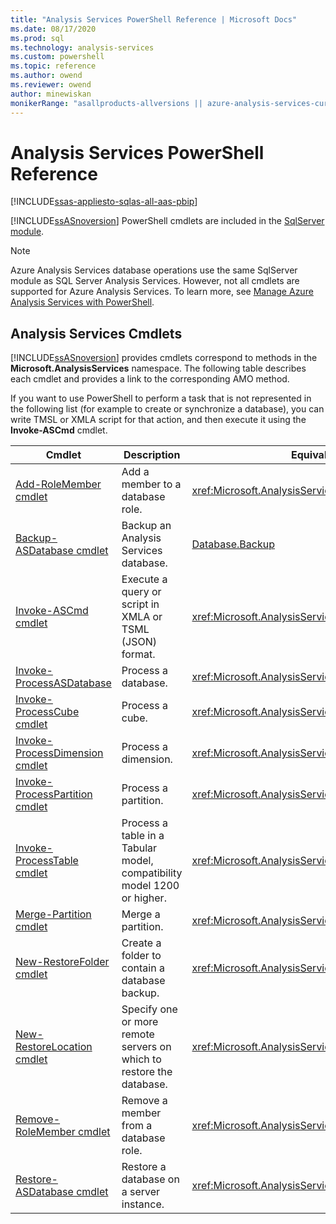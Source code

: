 ```yaml
---
title: "Analysis Services PowerShell Reference | Microsoft Docs"
ms.date: 08/17/2020
ms.prod: sql
ms.technology: analysis-services
ms.custom: powershell
ms.topic: reference
ms.author: owend
ms.reviewer: owend
author: minewiskan
monikerRange: "asallproducts-allversions || azure-analysis-services-current || power-bi-premium-current || >= sql-analysis-services-2016"
---
```

# Analysis Services PowerShell Reference
[!INCLUDE[ssas-appliesto-sqlas-all-aas-pbip](../includes/ssas-appliesto-sqlas-all-aas-pbip.md)]

  [!INCLUDE[ssASnoversion](../includes/ssasnoversion-md.md)] PowerShell cmdlets are included in the [SqlServer module](https://www.powershellgallery.com/packages/SqlServer/21.0.17099). 
  
>[!NOTE] 
> Azure Analysis Services database operations use the same SqlServer module as SQL Server Analysis Services. However, not all cmdlets are supported for Azure Analysis Services. To learn more, see [Manage Azure Analysis Services with PowerShell](https://docs.microsoft.com/azure/analysis-services/analysis-services-powershell).
  
##  <a name="bkmk_cmdlets"></a> Analysis Services Cmdlets  
 [!INCLUDE[ssASnoversion](../includes/ssasnoversion-md.md)] provides cmdlets correspond to methods in the **Microsoft.AnalysisServices** namespace. The following table describes each cmdlet and provides a link to the corresponding AMO method.  
  
 If you want to use PowerShell to perform a task that is not represented in the following list (for example to create or synchronize a database), you can write TMSL or XMLA script for that action, and then execute it using the **Invoke-ASCmd** cmdlet.  
  
|Cmdlet|Description|Equivalent AMO Methods|  
|------------|-----------------|----------------------------|  
|[Add-RoleMember cmdlet](https://docs.microsoft.com/powershell/module/sqlserver/Add-RoleMember)|Add a member to a database role.|<xref:Microsoft.AnalysisServices.RoleMemberCollection.Add%2A>|  
|[Backup-ASDatabase cmdlet](https://docs.microsoft.com/powershell/module/sqlserver/backup-asdatabase)|Backup an Analysis Services database.|[Database.Backup](https://msdn.microsoft.com/library/microsoft.analysisservices.database.backup.aspx)|  
|[Invoke-ASCmd cmdlet](https://docs.microsoft.com/powershell/module/sqlserver/invoke-ascmd)|Execute a query or script in XMLA or TSML (JSON) format.|<xref:Microsoft.AnalysisServices.Core.Server.Execute%2A>|  
|[Invoke-ProcessASDatabase](https://docs.microsoft.com/powershell/module/sqlserver/invoke-processasdatabase)|Process a database.|<xref:Microsoft.AnalysisServices.IProcessable.Process%2A>|  
|[Invoke-ProcessCube cmdlet](https://docs.microsoft.com/powershell/module/sqlserver/invoke-processcube)|Process a cube.|<xref:Microsoft.AnalysisServices.IProcessable.Process%2A>|  
|[Invoke-ProcessDimension cmdlet](https://docs.microsoft.com/powershell/module/sqlserver/invoke-processdimension)|Process a dimension.|<xref:Microsoft.AnalysisServices.IProcessable.Process%2A>|  
|[Invoke-ProcessPartition cmdlet](https://docs.microsoft.com/powershell/module/sqlserver/invoke-processpartition)|Process a partition.|<xref:Microsoft.AnalysisServices.IProcessable.Process%2A>|  
|[Invoke-ProcessTable cmdlet](https://docs.microsoft.com/powershell/module/sqlserver/invoke-processtable)|Process a table in a Tabular model, compatibility model 1200 or higher.|<xref:Microsoft.AnalysisServices.IProcessable.Process%2A>|  
|[Merge-Partition cmdlet](https://docs.microsoft.com/powershell/module/sqlserver/merge-partition)|Merge a partition.|<xref:Microsoft.AnalysisServices.Partition.Merge%2A>|  
|[New-RestoreFolder cmdlet](https://docs.microsoft.com/powershell/module/sqlserver/new-restorefolder)|Create a folder to contain a database backup.|<xref:Microsoft.AnalysisServices.RestoreFolder>|  
|[New-RestoreLocation cmdlet](https://docs.microsoft.com/powershell/module/sqlserver/new-restorelocation)|Specify one or more remote servers on which to restore the database.|<xref:Microsoft.AnalysisServices.RestoreLocation>|  
|[Remove-RoleMember cmdlet](https://docs.microsoft.com/powershell/module/sqlserver/remove-rolemember)|Remove a member from a database role.|<xref:Microsoft.AnalysisServices.RoleMemberCollection.Remove%2A>|  
|[Restore-ASDatabase cmdlet](https://docs.microsoft.com/powershell/module/sqlserver/restore-asdatabase)|Restore a database on a server instance.|<xref:Microsoft.AnalysisServices.Core.Server.Restore%2A>|  
  

  
  
